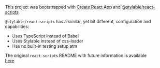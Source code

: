 This project was bootstrapped with [Create React App](https://github.com/facebook/create-react-app) and [@stylable/react-scripts](https://github.com/wix/stylable/tree/master/packages/react-scripts).

`@stylable/react-scripts` has a similar, yet bit different, configuration
and capabilities:
- Uses TypeScript instead of Babel
- Uses Stylable instead of css-loader
- Has no built-in testing setup atm


The original `react-scripts` README with future information is available [here](https://github.com/facebook/create-react-app/blob/master/packages/react-scripts/template/README.md).
